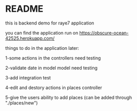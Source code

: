 # README

this is backend demo for raye7 application

you can find the application run on https://obscure-ocean-42525.herokuapp.com/

things to do in the application later:

1-some actions in the controllers need testing

2-validate date in model model need testing

3-add integration test

4-edit and destory actions in places controller 

5-give the users ability to add places (can be added through "./places/new")

